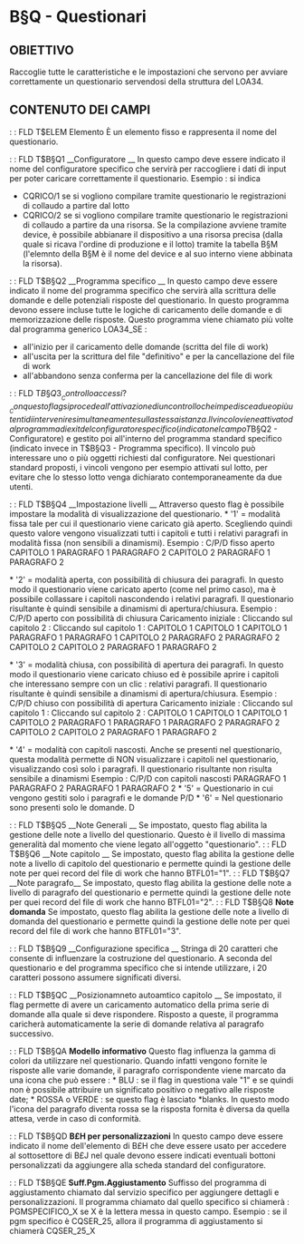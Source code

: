 # B§Q - Questionari
## OBIETTIVO
Raccoglie tutte le caratteristiche e le impostazioni che servono per avviare correttamente un questionario servendosi della struttura del LOA34.
## CONTENUTO DEI CAMPI
 :  : FLD T$ELEM Elemento
È un elemento fisso e rappresenta il nome del questionario.

 :  : FLD T$B§Q1 __Configuratore __
In questo campo deve essere indicato il nome del configuratore specifico che servirà per raccogliere i dati di input per poter caricare correttamente il questionario.
Esempio :  si indica
 - CQRICO/1 se si vogliono compilare tramite questionario le registrazioni di collaudo a partire    dal lotto
 - CQRICO/2 se si vogliono compilare tramite questionario le registrazioni di collaudo a partire    da una risorsa. Se la compilazione avviene tramite device, è possibile abbianare il    dispositivo a una risorsa precisa (dalla quale si ricava l'ordine di produzione e il lotto)    tramite la tabella B§M (l'elemnto della B§M è il nome del device e al suo interno viene    abbinata la risorsa).

 :  : FLD T$B§Q2 __Programma specifico __
In questo campo deve essere indicato il nome del programma specifico che servirà alla scrittura delle domande e delle potenziali risposte del questionario. In questo programma devono essere incluse tutte le logiche di caricamento delle domande e di memorizzazione delle risposte.
Questo programma viene chiamato più volte dal programma generico LOA34_SE : 
 - all'inizio per il caricamento delle domande (scritta del file di work)
 - all'uscita per la scrittura del file "definitivo" e per la cancellazione del file di work
 - all'abbandono senza conferma per la cancellazione del file di work

 :  : FLD T$B§Q3 __Controllo accessi?  __
Con questo flag si procede all'attivazione di un controllo che impedisce a due o più utenti di intervenire simultaneamente sulla stessa istanza. Il vincolo viene attivato dal programma di exit del configuratore specifico (indicato nel campo T$B§Q2 - Configuratore) e gestito poi all'interno del programma standard specifico (indicato invece in T$B§Q3 - Programma specifico).
Il vincolo può interessare uno o più oggetti richiesti dal configuratore.
Nei questionari standard proposti, i vincoli vengono per esempio attivati sul lotto, per evitare che lo stesso lotto venga dichiarato contemporaneamente da due utenti.

 :  : FLD T$B§Q4 __Impostazione livelli __
Attraverso questo flag è possibile impostare la modalità di visualizzazione del questionario.
\* '1' = modalità fissa tale per cui il questionario viene caricato già aperto. Scegliendo quindi questo valore vengono visualizzati tutti i capitoli e tutti i relativi paragrafi in modalità fissa (non sensibili a dinamismi).
Esempio :   C/P/D fisso aperto
  CAPITOLO 1
   PARAGRAFO 1
   PARAGRAFO 2
  CAPITOLO 2
   PARAGRAFO 1
   PARAGRAFO 2

\* '2' = modalità aperta, con possibilità di chiusura dei paragrafi. In questo modo il questionario viene caricato aperto (come nel primo caso), ma è possibile collassare i capitoli nascondendo i relativi paragrafi. Il questionario risultante è quindi sensibile a dinamismi di apertura/chiusura.
Esempio :  C/P/D aperto con possibilità di chiusura
  Caricamento iniziale :      Cliccando sul capitolo 2 :    Cliccando sul capitolo 1 : 
    CAPITOLO 1                CAPITOLO 1                  CAPITOLO 1
     PARAGRAFO 1               PARAGRAFO 1                CAPITOLO 2
     PARAGRAFO 2               PARAGRAFO 2
    CAPITOLO 2                CAPITOLO 2
     PARAGRAFO 1
     PARAGRAFO 2

\* '3' = modalità chiusa, con possibilità di apertura dei paragrafi. In questo modo il questionario viene caricato chiuso ed è possibile aprire i capitoli che interessano  sempre con un clic : 
relativi paragrafi. Il questionario risultante è quindi sensibile a dinamismi di apertura/chiusura.
Esempio :  C/P/D chiuso con possibilità di apertura
  Caricamento iniziale :      Cliccando sul capitolo 1 :    Cliccando sul capitolo 2 : 
    CAPITOLO 1                CAPITOLO 1                  CAPITOLO 1
    CAPITOLO 2                 PARAGRAFO 1                 PARAGRAFO 1
                               PARAGRAFO 2                 PARAGRAFO 2
                              CAPITOLO 2                  CAPITOLO 2
                                                           PARAGRAFO 1
                                                           PARAGRAFO 2

\* '4' = modalità con capitoli nascosti. Anche se presenti nel questionario, questa modalità permette di NON visualizzare i capitoli nel questionario, visualizzando così solo i paragrafi.
Il questionario risultante non risulta sensibile a dinamismi
Esempio :  C/P/D con capitoli nascosti
    PARAGRAFO 1
    PARAGRAFO 2
    PARAGRAFO 1
    PARAGRAFO 2
\* '5' =  Questionario in cui vengono gestiti solo i paragrafi e le domande
P/D
\* '6' = Nel questionario sono presenti solo le domande.
D

 :  : FLD T$B§Q5 __Note Generali __
Se impostato, questo flag abilita la gestione delle note a livello del questionario.
Questo è il livello di massima generalità dal momento che viene legato all'oggetto "questionario".
 :  : FLD T$B§Q6 __Note capitolo __
Se impostato, questo flag abilita la gestione delle note a livello di capitolo del questionario e permette quindi la gestione delle note per quei record del file di work che hanno  BTFL01="1".
 :  : FLD T$B§Q7 __Note paragrafo__
Se impostato, questo flag abilita la gestione delle note a livello di paragrafo del questionario e permette quindi la gestione delle note per quei record del file di work che hanno  BTFL01="2".
 :  : FLD T$B§Q8 __Note domanda__
Se impostato, questo flag abilita la gestione delle note a livello di domanda del questionario e permette quindi la gestione delle note per quei record del file di work che hanno  BTFL01="3".

 :  : FLD T$B§Q9 __Configurazione specifica __
Stringa di 20 caratteri che consente di influenzare la costruzione del questionario.
A seconda del questionario e del programma specifico che si intende utilizzare, i 20 caratteri possono assumere significati diversi.

 :  : FLD T$B§QC __Posizionamneto autoamtico capitolo __
Se impostato, il flag permette di avere un caricamento automatico della prima serie di domande alla quale si deve rispondere. Risposto a queste, il programma caricherà automaticamente la serie di domande relativa al paragrafo successivo.

 :  : FLD T$B§QA __Modello informativo__
Questo flag influenza la gamma di colori da utilizzare nel questionario. Quando infatti vengono fornite le risposte alle varie domande, il paragrafo corrispondente viene marcato da una icona che può essere : 
 \* BLU :  se il flag in questiona vale "1" e se quindi non è possibile attribuire un  significato    positivo o negativo alle risposte date;
 \* ROSSA o VERDE :  se questo flag è lasciato \*blanks. In questo modo l'icona del paragrafo diventa    rossa se la risposta fornita è diversa da quella attesa, verde in caso di conformità.

 :  : FLD T$B§QD __B£H per personalizzazioni__
In questo campo deve essere indicato il nome dell'elemento di B£H che deve essere usato per accedere al sottosettore di B£J nel quale devono essere indicati eventuali bottoni personalizzati da aggiungere alla scheda standard del configuratore.

 :  : FLD T$B§QE __Suff.Pgm.Aggiustamento__
Suffisso del programma di aggiustamento chiamato dal servizio specifico per aggiungere dettagli e personalizzazioni. Il programma chiamato dal quello specifico si chiamerà :  PGMSPECIFICO_X se X è la lettera messa in questo campo.
Esempio :  se il pgm specifico è CQSER_25, allora il programma di aggiustamento si chiamerà CQSER_25_X
